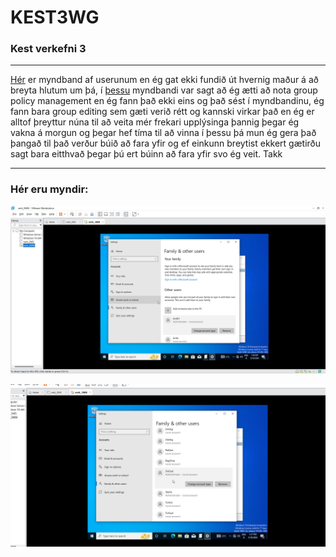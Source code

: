 # KEST3WG
### Kest verkefni 3

---

[Hér](https://youtu.be/juHtBKLkYPo) er myndband af userunum en ég gat ekki fundið út hvernig maður á að breyta hlutum um þá, í [þessu](https://www.youtube.com/watch?v=b253bUxZ270) myndbandi var sagt að ég ætti að nota group policy management en ég fann það ekki eins og það sést í myndbandinu, ég fann bara group editing sem gæti verið rétt og kannski virkar það en ég er alltof þreyttur núna til að veita mér frekari upplýsinga þannig þegar ég vakna á morgun og þegar hef tíma til að vinna í þessu þá mun ég gera það þangað til það verður búið að fara yfir og ef einkunn breytist ekkert gætirðu sagt bara eitthvað þegar þú ert búinn að fara yfir svo ég veit. Takk

---

### Hér eru myndir:

![Mynd_1](https://github.com/Emilb05/KEST3WG/blob/main/Screenshot%202024-05-16%20132623.png)

![Mynd_2](https://github.com/Emilb05/KEST3WG/blob/main/Screenshot%202024-05-16%20132733.png)
